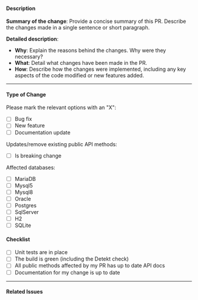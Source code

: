 
#### Description

**Summary of the change**: Provide a concise summary of this PR. Describe the changes made in a single sentence or short paragraph.

**Detailed description**:
- **Why**: Explain the reasons behind the changes. Why were they necessary?
- **What**: Detail what changes have been made in the PR.
- **How**: Describe how the changes were implemented, including any key aspects of the code modified or new features added.

---

#### Type of Change

Please mark the relevant options with an "X":
- [ ] Bug fix
- [ ] New feature
- [ ] Documentation update

Updates/remove existing public API methods:
- [ ] Is breaking change

Affected databases:
- [ ] MariaDB
- [ ] Mysql5
- [ ] Mysql8
- [ ] Oracle
- [ ] Postgres
- [ ] SqlServer
- [ ] H2
- [ ] SQLite

#### Checklist

- [ ] Unit tests are in place
- [ ] The build is green (including the Detekt check)
- [ ] All public methods affected by my PR has up to date API docs
- [ ] Documentation for my change is up to date

---

#### Related Issues
